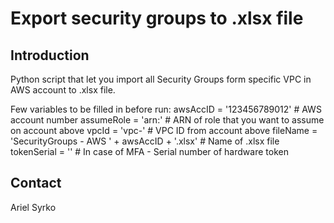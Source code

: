 Export security groups to .xlsx file
======================================

Introduction
------------
Python script that let you import all Security Groups form specific VPC in AWS account to .xlsx file.

Few variables to be filled in before run:
awsAccID = '123456789012' # AWS account number
assumeRole = 'arn:' # ARN of role that you want to assume on account above
vpcId = 'vpc-' # VPC ID from account above
fileName = 'SecurityGroups - AWS ' + awsAccID + '.xlsx' # Name of .xlsx file
tokenSerial = '' # In case of MFA - Serial number of hardware token

Contact
-------
Ariel Syrko


